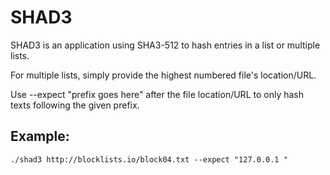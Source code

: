 # SHAD3

SHAD3 is an application using SHA3-512 to hash entries in a list or multiple lists.

For multiple lists, simply provide the highest numbered file's location/URL.

Use --expect "prefix goes here" after the file location/URL to only hash texts following the given prefix.

## Example: 
```
./shad3 http://blocklists.io/block04.txt --expect "127.0.0.1 "

